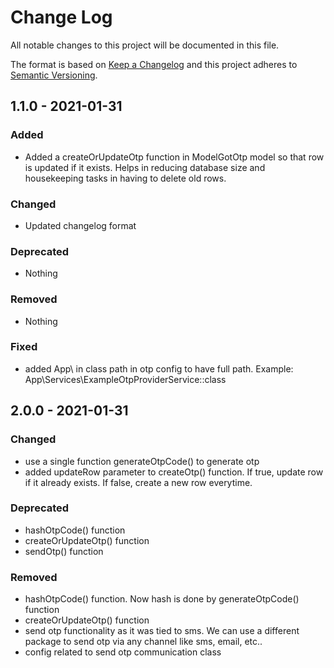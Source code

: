 # Change Log
All notable changes to this project will be documented in this file.

The format is based on [Keep a Changelog](https://keepachangelog.com) and this project adheres to [Semantic Versioning](https://semver.org).

## 1.1.0 - 2021-01-31

### Added

- Added a createOrUpdateOtp function in ModelGotOtp model so that row is updated if it exists. Helps in reducing database size and housekeeping tasks in having to delete old rows.

### Changed

- Updated changelog format

### Deprecated

- Nothing

### Removed

- Nothing

### Fixed

- added App\ in class path in otp config to have full path. Example: App\Services\ExampleOtpProviderService::class

## 2.0.0 - 2021-01-31

### Changed

- use a single function generateOtpCode() to generate otp
- added updateRow parameter to createOtp() function. If true, update row if it already exists. If false, create a new row everytime.

### Deprecated

- hashOtpCode() function
- createOrUpdateOtp() function
- sendOtp() function

### Removed

- hashOtpCode() function. Now hash is done by generateOtpCode() function
- createOrUpdateOtp() function
- send otp functionality as it was tied to sms. We can use a different package to send otp via any channel like sms, email, etc..
- config related to send otp communication class